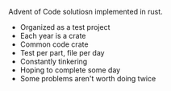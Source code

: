 Advent of Code solutiosn implemented in rust.

- Organized as a test project
- Each year is a crate
- Common code crate
- Test per part, file per day
- Constantly tinkering
- Hoping to complete some day
- Some problems aren't worth doing twice
